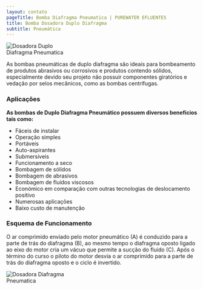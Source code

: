 ```yaml
---
layout: contato 
pageTitle: Bomba Diafragma Pneumatica | PUREWATER EFLUENTES 
title: Bomba Dosadora Duplo Diafragma 
subtitle: Pneumática
---
```


<img class="img-responsive pull-right" style="max-width: 30%;" src="../../website/images/bomba-dosadora-pneumatica-duplo-diafragma.jpg" alt="Dosadora Duplo Diafragma Pneumatica">

As bombas pneumáticas de duplo diafragma são ideais para bombeamento de produtos abrasivos ou corrosivos e produtos contendo sólidos, especialmente devido seu projeto não possuir componentes giratórios e vedação por selos mecânicos, como as bombas centrífugas.

### Aplicações

**As bombas de Duplo Diafragma Pneumático possuem diversos benefícios tais como:**

- Fáceis de instalar
- Operação simples
- Portáveis
- Auto-aspirantes
- Submersíveis
- Funcionamento a seco
- Bombagem de sólidos
- Bombagem de abrasivos
- Bombagem de fluídos viscosos
- Económico em comparação com outras tecnologias de deslocamento positivo
- Numerosas aplicações
- Baixo custo de manutenção

### Esquema de Funcionamento

O ar comprimido enviado pelo motor pneumático (A) é conduzido para a parte de trás do diafragma (B), ao mesmo tempo o diafragma oposto ligado ao eixo do motor cria um vácuo que permite a sucção do fluido (C). Após o término do curso o piloto do motor desvia o ar comprimido para a parte de trás do diafragma oposto e o ciclo é invertido.


<img class="img-responsive center" style="max-width: 38%;" src="../../website/images/Dosadora diafragma pneumatica 1.png" alt="Dosadora Diafragma Pneumatica">

